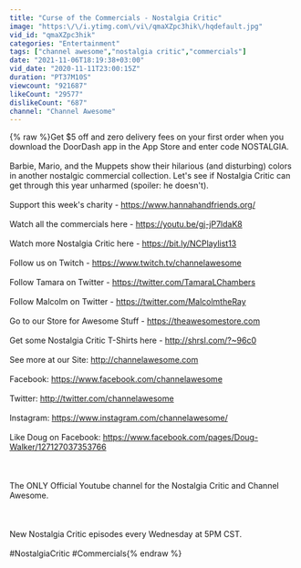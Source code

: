 ```yaml
---
title: "Curse of the Commercials - Nostalgia Critic"
image: "https:\/\/i.ytimg.com\/vi\/qmaXZpc3hik\/hqdefault.jpg"
vid_id: "qmaXZpc3hik"
categories: "Entertainment"
tags: ["channel awesome","nostalgia critic","commercials"]
date: "2021-11-06T18:19:38+03:00"
vid_date: "2020-11-11T23:00:15Z"
duration: "PT37M10S"
viewcount: "921687"
likeCount: "29577"
dislikeCount: "687"
channel: "Channel Awesome"
---
```

{% raw %}Get $5 off and zero delivery fees on your first order when you download the DoorDash app in the App Store and enter code NOSTALGIA.<br /><br />Barbie, Mario, and the Muppets show their hilarious (and disturbing) colors in another nostalgic commercial collection. Let's see if Nostalgia Critic can get through this year unharmed (spoiler: he doesn't).<br /><br />Support this week's charity - <a rel="nofollow" target="blank" href="https://www.hannahandfriends.org/">https://www.hannahandfriends.org/</a><br /><br />Watch all the commercials here - <a rel="nofollow" target="blank" href="https://youtu.be/gj-jP7ldaK8">https://youtu.be/gj-jP7ldaK8</a><br /><br />Watch more Nostalgia Critic here - <a rel="nofollow" target="blank" href="https://bit.ly/NCPlaylist13">https://bit.ly/NCPlaylist13</a> <br /><br />Follow us on Twitch - <a rel="nofollow" target="blank" href="https://www.twitch.tv/channelawesome">https://www.twitch.tv/channelawesome</a> <br /><br />Follow Tamara on Twitter - <a rel="nofollow" target="blank" href="https://twitter.com/TamaraLChambers">https://twitter.com/TamaraLChambers</a><br /><br />Follow Malcolm on Twitter - <a rel="nofollow" target="blank" href="https://twitter.com/MalcolmtheRay">https://twitter.com/MalcolmtheRay</a><br /><br />Go to our Store for Awesome Stuff - <a rel="nofollow" target="blank" href="https://theawesomestore.com">https://theawesomestore.com</a><br /><br />Get some Nostalgia Critic T-Shirts here - <a rel="nofollow" target="blank" href="http://shrsl.com/?~96c0">http://shrsl.com/?~96c0</a><br /><br />See more at our Site: <a rel="nofollow" target="blank" href="http://channelawesome.com">http://channelawesome.com</a><br /><br />Facebook: <a rel="nofollow" target="blank" href="https://www.facebook.com/channelawesome">https://www.facebook.com/channelawesome</a><br /><br />Twitter: <a rel="nofollow" target="blank" href="http://twitter.com/channelawesome">http://twitter.com/channelawesome</a><br /><br />Instagram: <a rel="nofollow" target="blank" href="https://www.instagram.com/channelawesome/">https://www.instagram.com/channelawesome/</a><br /><br />Like Doug on Facebook: <a rel="nofollow" target="blank" href="https://www.facebook.com/pages/Doug-Walker/127127037353766">https://www.facebook.com/pages/Doug-Walker/127127037353766</a><br /><br /><br /><br />The ONLY Official Youtube channel for the Nostalgia Critic and Channel Awesome.<br /><br /><br /><br />New Nostalgia Critic episodes every Wednesday at 5PM CST.<br /><br />#NostalgiaCritic #Commercials{% endraw %}
